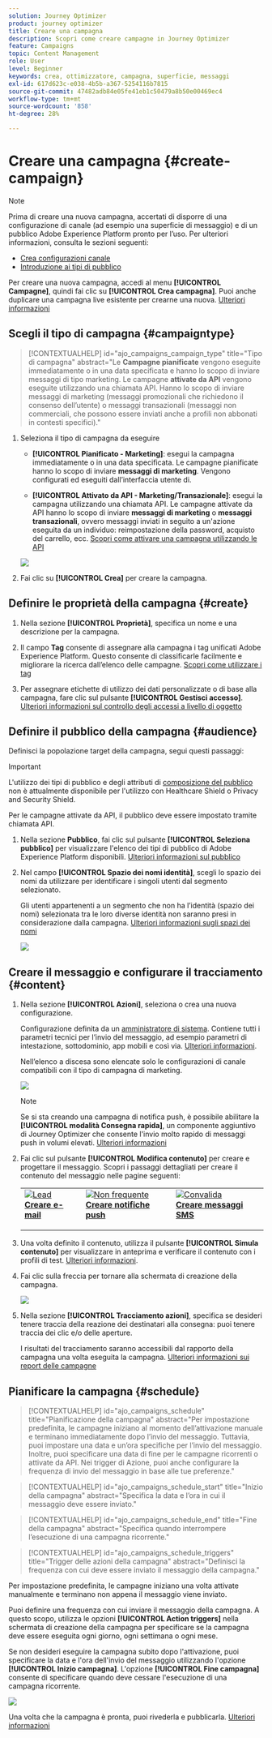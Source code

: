 ```yaml
---
solution: Journey Optimizer
product: journey optimizer
title: Creare una campagna
description: Scopri come creare campagne in Journey Optimizer
feature: Campaigns
topic: Content Management
role: User
level: Beginner
keywords: crea, ottimizzatore, campagna, superficie, messaggi
exl-id: 617d623c-e038-4b5b-a367-5254116b7815
source-git-commit: 47482adb84e05fe41eb1c50479a8b50e00469ec4
workflow-type: tm+mt
source-wordcount: '858'
ht-degree: 28%

---
```


# Creare una campagna {#create-campaign}

>[!NOTE]
>
>Prima di creare una nuova campagna, accertati di disporre di una configurazione di canale (ad esempio una superficie di messaggio) e di un pubblico Adobe Experience Platform pronto per l’uso. Per ulteriori informazioni, consulta le sezioni seguenti:
>
>* [Crea configurazioni canale](../configuration/channel-surfaces.md)
>* [Introduzione ai tipi di pubblico](../audience/about-audiences.md)

Per creare una nuova campagna, accedi al menu **[!UICONTROL Campagne]**, quindi fai clic su **[!UICONTROL Crea campagna]**. Puoi anche duplicare una campagna live esistente per crearne una nuova. [Ulteriori informazioni](modify-stop-campaign.md#duplicate)

## Scegli il tipo di campagna {#campaigntype}

>[!CONTEXTUALHELP]
>id="ajo_campaigns_campaign_type"
>title="Tipo di campagna"
>abstract="Le **Campagne pianificate** vengono eseguite immediatamente o in una data specificata e hanno lo scopo di inviare messaggi di tipo marketing. Le campagne **attivate da API** vengono eseguite utilizzando una chiamata API. Hanno lo scopo di inviare messaggi di marketing (messaggi promozionali che richiedono il consenso dell’utente) o messaggi transazionali (messaggi non commerciali, che possono essere inviati anche a profili non abbonati in contesti specifici)."

1. Seleziona il tipo di campagna da eseguire

   * **[!UICONTROL Pianificato - Marketing]**: esegui la campagna immediatamente o in una data specificata. Le campagne pianificate hanno lo scopo di inviare **messaggi di marketing**. Vengono configurati ed eseguiti dall’interfaccia utente di.

   * **[!UICONTROL Attivato da API - Marketing/Transazionale]**: esegui la campagna utilizzando una chiamata API. Le campagne attivate da API hanno lo scopo di inviare **messaggi di marketing** o **messaggi transazionali**, ovvero messaggi inviati in seguito a un&#39;azione eseguita da un individuo: reimpostazione della password, acquisto del carrello, ecc. [Scopri come attivare una campagna utilizzando le API](api-triggered-campaigns.md)

   ![](assets/create-campaign-modal.png)

1. Fai clic su **[!UICONTROL Crea]** per creare la campagna.

## Definire le proprietà della campagna {#create}

1. Nella sezione **[!UICONTROL Proprietà]**, specifica un nome e una descrizione per la campagna.

   <!--To test the content of your message, toggle the **[!UICONTROL Content experiment]** option on. This allows you to test multiple variables of a delivery on populations samples, in order to define which treatment has the biggest impact on the targeted population.[Learn more about content experiment](../content-management/content-experiment.md).-->

1. Il campo **Tag** consente di assegnare alla campagna i tag unificati Adobe Experience Platform. Questo consente di classificarle facilmente e migliorare la ricerca dall’elenco delle campagne. [Scopri come utilizzare i tag](../start/search-filter-categorize.md#tags)

1. Per assegnare etichette di utilizzo dei dati personalizzate o di base alla campagna, fare clic sul pulsante **[!UICONTROL Gestisci accesso]**. [Ulteriori informazioni sul controllo degli accessi a livello di oggetto](../administration/object-based-access.md)

## Definire il pubblico della campagna {#audience}

Definisci la popolazione target della campagna, segui questi passaggi:

>[!IMPORTANT]
>
>L&#39;utilizzo dei tipi di pubblico e degli attributi di [composizione del pubblico](../audience/get-started-audience-orchestration.md) non è attualmente disponibile per l&#39;utilizzo con Healthcare Shield o Privacy and Security Shield.
>
>Per le campagne attivate da API, il pubblico deve essere impostato tramite chiamata API.

1. Nella sezione **Pubblico**, fai clic sul pulsante **[!UICONTROL Seleziona pubblico]** per visualizzare l&#39;elenco dei tipi di pubblico di Adobe Experience Platform disponibili. [Ulteriori informazioni sul pubblico](../audience/about-audiences.md)

1. Nel campo **[!UICONTROL Spazio dei nomi identità]**, scegli lo spazio dei nomi da utilizzare per identificare i singoli utenti dal segmento selezionato.

   Gli utenti appartenenti a un segmento che non ha l’identità (spazio dei nomi) selezionata tra le loro diverse identità non saranno presi in considerazione dalla campagna. [Ulteriori informazioni sugli spazi dei nomi](../event/about-creating.md#select-the-namespace)

   ![](assets/create-campaign-namespace.png)

   <!--If you are are creating an API-triggered campaign, the **[!UICONTROL cURL request]** section allows you to retrieve the **[!UICONTROL Campaign ID]** to use in the API call. [Learn more](api-triggered-campaigns.md)-->

## Creare il messaggio e configurare il tracciamento {#content}

1. Nella sezione **[!UICONTROL Azioni]**, seleziona o crea una nuova configurazione.

   Configurazione definita da un [amministratore di sistema](../start/path/administrator.md). Contiene tutti i parametri tecnici per l’invio del messaggio, ad esempio parametri di intestazione, sottodominio, app mobili e così via. [Ulteriori informazioni](../configuration/channel-surfaces.md).

   Nell’elenco a discesa sono elencate solo le configurazioni di canale compatibili con il tipo di campagna di marketing.

   ![](assets/create-campaign-action.png)

   >[!NOTE]
   >
   >Se si sta creando una campagna di notifica push, è possibile abilitare la **[!UICONTROL modalità Consegna rapida]**, un componente aggiuntivo di Journey Optimizer che consente l&#39;invio molto rapido di messaggi push in volumi elevati. [Ulteriori informazioni](../push/create-push.md#rapid-delivery)

1. Fai clic sul pulsante **[!UICONTROL Modifica contenuto]** per creare e progettare il messaggio. Scopri i passaggi dettagliati per creare il contenuto del messaggio nelle pagine seguenti:

   <table style="table-layout:fixed">
    <tr style="border: 0;">
    <td>
    <a href="../email/create-email.md">
    <img alt="Lead" src="../assets/do-not-localize/email.jpg">
    </a>
    <div><a href="../email/create-email.md"><strong>Creare e-mail</strong>
    </div>
    <p>
    </td>
    <td>
    <a href="../push/create-push.md">
      <img alt="Non frequente" src="../assets/do-not-localize/push.jpg">
    </a>
    <div>
    <a href="../push/create-push.md"><strong>Creare notifiche push</strong></a>
    </div>
    <p>
    </td>
    <td>
    <a href="../sms/create-sms.md">
      <img alt="Convalida" src="../assets/do-not-localize/sms.jpg">
    </a>
    <div>
    <a href="../sms/create-sms.md"><strong>Creare messaggi SMS</strong></a>
    </div>
    <p>
    </td>
    </tr>
    </table>

1. Una volta definito il contenuto, utilizza il pulsante **[!UICONTROL Simula contenuto]** per visualizzare in anteprima e verificare il contenuto con i profili di test. [Ulteriori informazioni](../content-management/preview-test.md).

1. Fai clic sulla freccia per tornare alla schermata di creazione della campagna.

   ![](assets/create-campaign-design.png)

1. Nella sezione **[!UICONTROL Tracciamento azioni]**, specifica se desideri tenere traccia della reazione dei destinatari alla consegna: puoi tenere traccia dei clic e/o delle aperture.

   I risultati del tracciamento saranno accessibili dal rapporto della campagna una volta eseguita la campagna. [Ulteriori informazioni sui report delle campagne](../reports/campaign-global-report-cja.md)

## Pianificare la campagna {#schedule}

>[!CONTEXTUALHELP]
>id="ajo_campaigns_schedule"
>title="Pianificazione della campagna"
>abstract="Per impostazione predefinita, le campagne iniziano al momento dell’attivazione manuale e terminano immediatamente dopo l’invio del messaggio. Tuttavia, puoi impostare una data e un’ora specifiche per l’invio del messaggio. Inoltre, puoi specificare una data di fine per le campagne ricorrenti o attivate da API. Nei trigger di Azione, puoi anche configurare la frequenza di invio del messaggio in base alle tue preferenze."

>[!CONTEXTUALHELP]
>id="ajo_campaigns_schedule_start"
>title="Inizio della campagna"
>abstract="Specifica la data e l’ora in cui il messaggio deve essere inviato."

>[!CONTEXTUALHELP]
>id="ajo_campaigns_schedule_end"
>title="Fine della campagna"
>abstract="Specifica quando interrompere l’esecuzione di una campagna ricorrente."

>[!CONTEXTUALHELP]
>id="ajo_campaigns_schedule_triggers"
>title="Trigger delle azioni della campagna"
>abstract="Definisci la frequenza con cui deve essere inviato il messaggio della campagna."

Per impostazione predefinita, le campagne iniziano una volta attivate manualmente e terminano non appena il messaggio viene inviato.

Puoi definire una frequenza con cui inviare il messaggio della campagna. A questo scopo, utilizza le opzioni **[!UICONTROL Action triggers]** nella schermata di creazione della campagna per specificare se la campagna deve essere eseguita ogni giorno, ogni settimana o ogni mese.

Se non desideri eseguire la campagna subito dopo l&#39;attivazione, puoi specificare la data e l&#39;ora dell&#39;invio del messaggio utilizzando l&#39;opzione **[!UICONTROL Inizio campagna]**. L&#39;opzione **[!UICONTROL Fine campagna]** consente di specificare quando deve cessare l&#39;esecuzione di una campagna ricorrente.

![](assets/create-campaign-schedule.png)

Una volta che la campagna è pronta, puoi rivederla e pubblicarla. [Ulteriori informazioni](review-activate-campaign.md)
